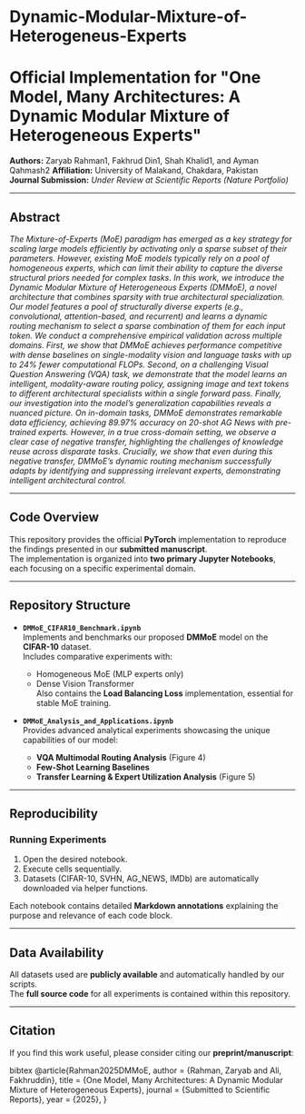 # Dynamic-Modular-Mixture-of-Heterogeneus-Experts


# Official Implementation for "One Model, Many Architectures: A Dynamic Modular Mixture of Heterogeneous Experts"

**Authors:** Zaryab Rahman1, Fakhrud Din1, Shah Khalid1, and Ayman Qahmash2 
**Affiliation:** University of Malakand, Chakdara, Pakistan  
**Journal Submission:** *Under Review at Scientific Reports (Nature Portfolio)*

---

## Abstract
*The Mixture-of-Experts (MoE) paradigm has emerged as a key strategy for scaling large models efficiently by activating only a
sparse subset of their parameters. However, existing MoE models typically rely on a pool of homogeneous experts, which
can limit their ability to capture the diverse structural priors needed for complex tasks. In this work, we introduce the Dynamic
Modular Mixture of Heterogeneous Experts (DMMoE), a novel architecture that combines sparsity with true architectural
specialization. Our model features a pool of structurally diverse experts (e.g., convolutional, attention-based, and recurrent) and
learns a dynamic routing mechanism to select a sparse combination of them for each input token. We conduct a comprehensive
empirical validation across multiple domains. First, we show that DMMoE achieves performance competitive with dense
baselines on single-modality vision and language tasks with up to 24% fewer computational FLOPs. Second, on a challenging
Visual Question Answering (VQA) task, we demonstrate that the model learns an intelligent, modality-aware routing policy,
assigning image and text tokens to different architectural specialists within a single forward pass. Finally, our investigation into
the model’s generalization capabilities reveals a nuanced picture. On in-domain tasks, DMMoE demonstrates remarkable data
efficiency, achieving 89.97% accuracy on 20-shot AG News with pre-trained experts. However, in a true cross-domain setting,
we observe a clear case of negative transfer, highlighting the challenges of knowledge reuse across disparate tasks. Crucially,
we show that even during this negative transfer, DMMoE’s dynamic routing mechanism successfully adapts by identifying and
suppressing irrelevant experts, demonstrating intelligent architectural control.*

---

## Code Overview
This repository provides the official **PyTorch** implementation to reproduce the findings presented in our **submitted manuscript**.  
The implementation is organized into **two primary Jupyter Notebooks**, each focusing on a specific experimental domain.

---

## Repository Structure

- **`DMMoE_CIFAR10_Benchmark.ipynb`**  
  Implements and benchmarks our proposed **DMMoE** model on the **CIFAR-10** dataset.  
  Includes comparative experiments with:
  - Homogeneous MoE (MLP experts only)
  - Dense Vision Transformer  
  Also contains the **Load Balancing Loss** implementation, essential for stable MoE training.

- **`DMMoE_Analysis_and_Applications.ipynb`**  
  Provides advanced analytical experiments showcasing the unique capabilities of our model:  
  - **VQA Multimodal Routing Analysis** (Figure 4)  
  - **Few-Shot Learning Baselines**  
  - **Transfer Learning & Expert Utilization Analysis** (Figure 5)

---

## Reproducibility

### Running Experiments
1. Open the desired notebook.
2. Execute cells sequentially.  
3. Datasets (CIFAR-10, SVHN, AG_NEWS, IMDb) are automatically downloaded via helper functions.  

Each notebook contains detailed **Markdown annotations** explaining the purpose and relevance of each code block.

---

## Data Availability
All datasets used are **publicly available** and automatically handled by our scripts.  
The **full source code** for all experiments is contained within this repository.

---

## Citation
If you find this work useful, please consider citing our **preprint/manuscript**:

bibtex
@article{Rahman2025DMMoE,
  author    = {Rahman, Zaryab and Ali, Fakhruddin},
  title     = {One Model, Many Architectures: A Dynamic Modular Mixture of Heterogeneous Experts},
  journal   = {Submitted to Scientific Reports},
  year      = {2025},
}




